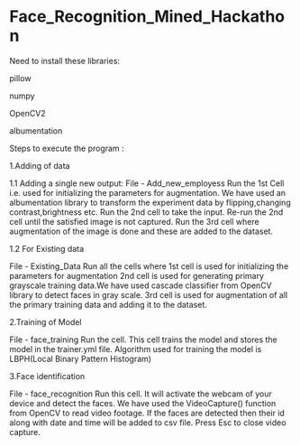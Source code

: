 # Face_Recognition_Mined_Hackathon

Need to install these libraries:

pillow

numpy

OpenCV2

albumentation


Steps to execute the program :

1.Adding of data 

1.1 Adding a single new output:
File - Add_new_employess
Run the 1st Cell i.e. used for initializing the parameters for augmentation.
We have used an albumentation library to transform the experiment data by flipping,changing contrast,brightness etc.
Run the 2nd cell to take the input. Re-run the 2nd cell until the satisfied image is not captured. 
Run the 3rd cell where augmentation of the image is done and these are added to the dataset.

1.2 For Existing data

File - Existing_Data
Run all the cells where
1st cell is used for  initializing the parameters for augmentation
2nd cell is used for generating primary grayscale training data.We have used cascade classifier from OpenCV library to detect faces in gray scale.
3rd cell is used for augmentation of all the primary training data and adding it to the dataset. 


2.Training of Model 

File - face_training
Run the cell.
This cell trains the model and stores the model in the trainer.yml file. 
Algorithm used for training the model is LBPH(Local Binary Pattern Histogram)

3.Face identification 

File - face_recognition
Run this cell.
It will activate the webcam of your device and detect the faces.
We have used the VideoCapture() function from OpenCV to read video footage.
If the faces are detected then their id along with date and time will be added to csv file.
Press Esc to close video capture.
